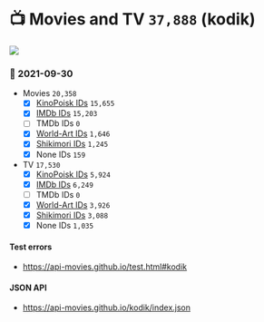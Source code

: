 # :tv: Movies and TV `37,888` (kodik)

<a href="https://API-Movies.github.io"><img src="https://API-Movies.github.io/banner.png?cache"></a>

### :date: 2021-09-30
- Movies `20,358`
  - [x] <a href="https://API-Movies.github.io/kodik/movie_kinopoisk_ids.json">KinoPoisk IDs</a> `15,655`
  - [x] <a href="https://API-Movies.github.io/kodik/movie_imdb_ids.json">IMDb IDs</a> `15,203`
  - [ ] TMDb IDs `0`
  - [x] <a href="https://API-Movies.github.io/kodik/movie_world_art_ids.json">World-Art IDs</a> `1,646`
  - [x] <a href="https://API-Movies.github.io/kodik/movie_shikimori_ids.json">Shikimori IDs</a> `1,245`
  - [x] None IDs `159`
- TV `17,530`
  - [x] <a href="https://API-Movies.github.io/kodik/tv_kinopoisk_ids.json">KinoPoisk IDs</a> `5,924`
  - [x] <a href="https://API-Movies.github.io/kodik/tv_imdb_ids.json">IMDb IDs</a> `6,249`
  - [ ] TMDb IDs `0`
  - [x] <a href="https://API-Movies.github.io/kodik/tv_world_art_ids.json">World-Art IDs</a> `3,926`
  - [x] <a href="https://API-Movies.github.io/kodik/tv_shikimori_ids.json">Shikimori IDs</a> `3,088`
  - [x] None IDs `1,035`
#### Test errors
- <a href='https://api-movies.github.io/test.html#kodik'>https://api-movies.github.io/test.html#kodik</a>
#### JSON API
- <a href='https://api-movies.github.io/kodik/index.json'>https://api-movies.github.io/kodik/index.json</a>
